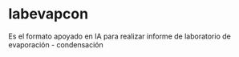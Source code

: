 # labevapcon
Es el formato apoyado en IA para realizar informe de laboratorio de evaporación - condensación
